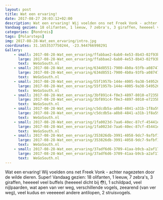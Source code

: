 ```yaml
---
layout: post
title: Wat een ervaring!
date: 2017-08-27 20:03:12+02:00
description: Wat een ervaring! Wij voelden ons net Freek Vonk - achter nagezeten door de wilde dieren. Super! 
Vandaag gezien: 18 olifanten, 1 leeuw, 7 zebra's, 3 giraffen, heeeeel veel buffels (heeeeel dicht bij 😳), 1 schildpad
categories: [Rondreis]
tags: [Polarsteps]
img: 2017-08-28-Wat_een_ervaring/intro.jpg
coordinates: 31.1653537750244, -23.944766998291
Gallery:
    - small: 2017-08-28-Wat_een_ervaring/ffabbae2-6ab0-4e53-8b43-02f93ba04ba3_large_image.jpg
      large: 2017-08-28-Wat_een_ervaring/ffabbae2-6ab0-4e53-8b43-02f93ba04ba3_large_image.jpg
      text:  WeGoSouth.nl
    - small: 2017-08-28-Wat_een_ervaring/634d8551-7900-4b0a-93fb-a087479cf238_large_image.jpg
      large: 2017-08-28-Wat_een_ervaring/634d8551-7900-4b0a-93fb-a087479cf238_large_image.jpg
      text:  WeGoSouth.nl
    - small: 2017-08-28-Wat_een_ervaring/55f1957b-144e-4005-9a38-549526b56d5d_large_image.jpg
      large: 2017-08-28-Wat_een_ervaring/55f1957b-144e-4005-9a38-549526b56d5d_large_image.jpg
      text:  WeGoSouth.nl
    - small: 2017-08-28-Wat_een_ervaring/3bf891c4-f0e3-4897-8010-e7235b5d0282_large_image.jpg
      large: 2017-08-28-Wat_een_ervaring/3bf891c4-f0e3-4897-8010-e7235b5d0282_large_image.jpg
      text:  WeGoSouth.nl
    - small: 2017-08-28-Wat_een_ervaring/c5dcdb5a-a8b8-4841-a31b-1f8a59bf34e1_large_image.jpg
      large: 2017-08-28-Wat_een_ervaring/c5dcdb5a-a8b8-4841-a31b-1f8a59bf34e1_large_image.jpg
      text:  WeGoSouth.nl
    - small: 2017-08-28-Wat_een_ervaring/1fa0023d-7aa6-40ec-87cf-45441e793174_large_image.jpg
      large: 2017-08-28-Wat_een_ervaring/1fa0023d-7aa6-40ec-87cf-45441e793174_large_image.jpg
      text:  WeGoSouth.nl
    - small: 2017-08-28-Wat_een_ervaring/353826db-3991-4058-9dc7-9afbf1fbebf1_large_image.jpg
      large: 2017-08-28-Wat_een_ervaring/353826db-3991-4058-9dc7-9afbf1fbebf1_large_image.jpg
      text:  WeGoSouth.nl
    - small: 2017-08-28-Wat_een_ervaring/37adf6d6-3709-41aa-b9cb-a2af17bc7c6d_large_image.jpg
      large: 2017-08-28-Wat_een_ervaring/37adf6d6-3709-41aa-b9cb-a2af17bc7c6d_large_image.jpg
      text:  WeGoSouth.nl
---
```

Wat een ervaring! Wij voelden ons net Freek Vonk - achter nagezeten door de wilde dieren. Super! 
Vandaag gezien: 18 olifanten, 1 leeuw, 7 zebra's, 3 giraffen, heeeeel veel buffels (heeeeel dicht bij 😳), 1 schildpad, veel nijlpaarden, wat apen van ver weg, verschillende vogels, zeearend (van ver weg), veel kudus en veeeeeel andere antilopen, 2 struisvogels.